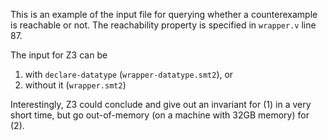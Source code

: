 This is an example of the input file
for querying whether a counterexample
is reachable or not. The reachability
property is specified in `wrapper.v`
line 87.

The input for Z3 can be
  1. with `declare-datatype` (`wrapper-datatype.smt2`), or
  2. without it (`wrapper.smt2`)

Interestingly, Z3 could conclude and
give out an invariant for (1) in a very
short time, but go out-of-memory (on
a machine with 32GB memory) for (2).

